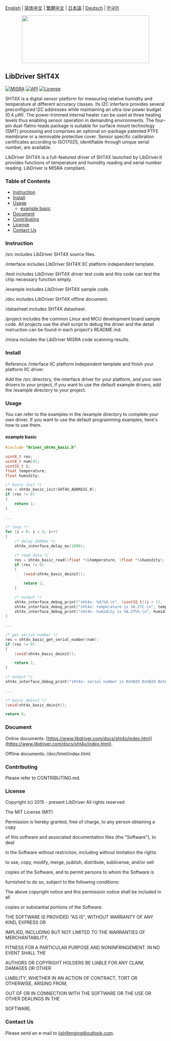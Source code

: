 [English](/README.md) | [ 简体中文](/README_zh-Hans.md) | [繁體中文](/README_zh-Hant.md) | [日本語](/README_ja.md) | [Deutsch](/README_de.md) | [한국어](/README_ko.md)

<div align=center>
<img src="/doc/image/logo.svg" width="400" height="150"/>
</div>

## LibDriver SHT4X

[![MISRA](https://img.shields.io/badge/misra-compliant-brightgreen.svg)](/misra/README.md) [![API](https://img.shields.io/badge/api-reference-blue.svg)](https://www.libdriver.com/docs/sht4x/index.html) [![License](https://img.shields.io/badge/license-MIT-brightgreen.svg)](/LICENSE)

SHT4X is a digital sensor platform for measuring relative humidity and temperature at different accuracy classes. Its I2C interface provides several preconfigured I2C addresses while maintaining an ultra-low power budget (0.4 μW). The power-trimmed internal heater can be used at three heating levels thus enabling sensor operation in demanding environments. The four-pin dual-flatno-leads package is suitable for surface mount technology (SMT) processing and comprises an optional on-package patented PTFE membrane or a removable protective cover. Sensor specific calibration certificates according to ISO17025, identifiable through unique serial number, are available.

LibDriver SHT4X is a full-featured driver of SHT4X launched by LibDriver.It provides functions of temperature and humidity reading and serial number reading. LibDriver is MISRA compliant.

### Table of Contents

  - [Instruction](#Instruction)
  - [Install](#Install)
  - [Usage](#Usage)
    - [example basic](#example-basic)
  - [Document](#Document)
  - [Contributing](#Contributing)
  - [License](#License)
  - [Contact Us](#Contact-Us)

### Instruction

/src includes LibDriver SHT4X source files.

/interface includes LibDriver SHT4X IIC platform independent template.

/test includes LibDriver SHT4X driver test code and this code can test the chip necessary function simply.

/example includes LibDriver SHT4X sample code.

/doc includes LibDriver SHT4X offline document.

/datasheet includes SHT4X datasheet.

/project includes the common Linux and MCU development board sample code. All projects use the shell script to debug the driver and the detail instruction can be found in each project's README.md.

/misra includes the LibDriver MISRA code scanning results.

### Install

Reference /interface IIC platform independent template and finish your platform IIC driver.

Add the /src directory, the interface driver for your platform, and your own drivers to your project, if you want to use the default example drivers, add the /example directory to your project.

### Usage

You can refer to the examples in the /example directory to complete your own driver. If you want to use the default programming examples, here's how to use them.

#### example basic

```C
#include "driver_sht4x_basic.h"

uint8_t res;
uint8_t num[4];
uint32_t i;
float temperature;
float humidity;

/* basic init */
res = sht4x_basic_init(SHT4X_ADDRESS_0);
if (res != 0)
{
    return 1;
}

...
    
/* loop */
for (i = 0; i < 3; i++)
{
    /* delay 1000ms */
    sht4x_interface_delay_ms(1000);

    /* read data */
    res = sht4x_basic_read((float *)&temperature, (float *)&humidity);
    if (res != 0)
    {
        (void)sht4x_basic_deinit();

        return 1;
    }

    /* output */
    sht4x_interface_debug_print("sht4x: %d/%d.\n", (uint32_t)(i + 1), (uint32_t)3);
    sht4x_interface_debug_print("sht4x: temperature is %0.2fC.\n", temperature);
    sht4x_interface_debug_print("sht4x: humidity is %0.2f%%.\n", humidity);
}

...
    
/* get serial number */
res = sht4x_basic_get_serial_number(num);
if (res != 0)
{
    (void)sht4x_basic_deinit();

    return 1;
}

/* output */
sht4x_interface_debug_print("sht4x: serial number is 0x%02X 0x%02X 0x%02X 0x%02X.\n", num[0], num[1], num[2], num[3]);

...
    
/* basic deinit */
(void)sht4x_basic_deinit();

return 0;
```

### Document

Online documents: [https://www.libdriver.com/docs/sht4x/index.html](https://www.libdriver.com/docs/sht4x/index.html).

Offline documents: /doc/html/index.html.

### Contributing

Please refer to CONTRIBUTING.md.

### License

Copyright (c) 2015 - present LibDriver All rights reserved



The MIT License (MIT) 



Permission is hereby granted, free of charge, to any person obtaining a copy

of this software and associated documentation files (the "Software"), to deal

in the Software without restriction, including without limitation the rights

to use, copy, modify, merge, publish, distribute, sublicense, and/or sell

copies of the Software, and to permit persons to whom the Software is

furnished to do so, subject to the following conditions: 



The above copyright notice and this permission notice shall be included in all

copies or substantial portions of the Software. 



THE SOFTWARE IS PROVIDED "AS IS", WITHOUT WARRANTY OF ANY KIND, EXPRESS OR

IMPLIED, INCLUDING BUT NOT LIMITED TO THE WARRANTIES OF MERCHANTABILITY,

FITNESS FOR A PARTICULAR PURPOSE AND NONINFRINGEMENT. IN NO EVENT SHALL THE

AUTHORS OR COPYRIGHT HOLDERS BE LIABLE FOR ANY CLAIM, DAMAGES OR OTHER

LIABILITY, WHETHER IN AN ACTION OF CONTRACT, TORT OR OTHERWISE, ARISING FROM,

OUT OF OR IN CONNECTION WITH THE SOFTWARE OR THE USE OR OTHER DEALINGS IN THE

SOFTWARE. 

### Contact Us

Please send an e-mail to lishifenging@outlook.com.